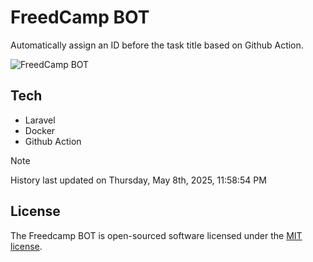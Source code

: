 # FreedCamp BOT

Automatically assign an ID before the task title based on Github Action.

![FreedCamp BOT](https://repository-images.githubusercontent.com/737932867/7d34798b-2680-471c-b089-a78a718d3d6a)

## Tech

- Laravel
- Docker
- Github Action

> [!NOTE]  
> History last updated on Thursday, May 8th, 2025, 11:58:54 PM

## License

The Freedcamp BOT is open-sourced software licensed under the [MIT license](https://opensource.org/licenses/MIT).
